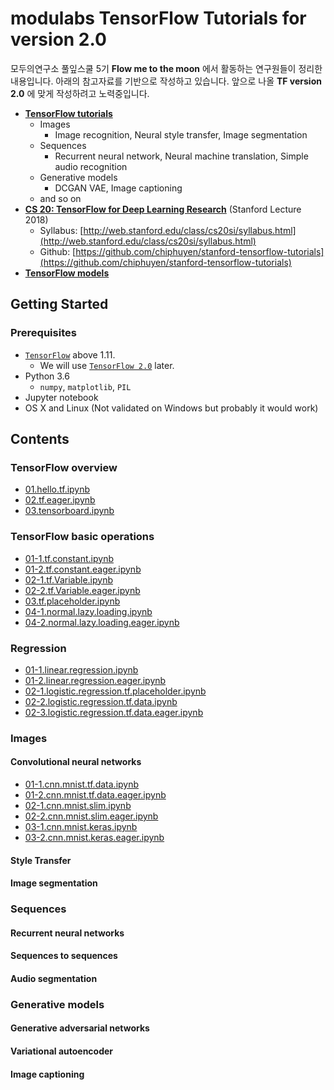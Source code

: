 # modulabs TensorFlow Tutorials for version 2.0

모두의연구소 풀잎스쿨 5기 **Flow me to the moon** 에서 활동하는 연구원들이
정리한 내용입니다.
아래의 참고자료를 기반으로 작성하고 있습니다.
앞으로 나올 **TF version 2.0** 에 맞게 작성하려고 노력중입니다.

* [**TensorFlow tutorials**](https://www.tensorflow.org/tutorials/)
  * Images
    * Image recognition, Neural style transfer, Image segmentation
  * Sequences
    * Recurrent neural network, Neural machine translation, Simple audio recognition
  * Generative models
    * DCGAN VAE, Image captioning
  * and so on
* [**CS 20: TensorFlow for Deep Learning Research**](http://web.stanford.edu/class/cs20si/) (Stanford Lecture 2018)
  * Syllabus: [http://web.stanford.edu/class/cs20si/syllabus.html](http://web.stanford.edu/class/cs20si/syllabus.html)
  * Github: [https://github.com/chiphuyen/stanford-tensorflow-tutorials](https://github.com/chiphuyen/stanford-tensorflow-tutorials)
* [**TensorFlow models**](https://github.com/tensorflow/models/)


## Getting Started

### Prerequisites
* [`TensorFlow`](https://www.tensorflow.org) above 1.11.
  * We will use [`TensorFlow 2.0`](https://www.tensorflow.org/community/roadmap) later.
* Python 3.6
  * `numpy`, `matplotlib`, `PIL`
* Jupyter notebook
* OS X and Linux (Not validated on Windows but probably it would work)


## Contents

### TensorFlow overview
* [01.hello.tf.ipynb](https://nbviewer.jupyter.org/github/modulabs/modu-tensorflow-v2/blob/master/01.tf.overview/01.hello.tf.ipynb)
* [02.tf.eager.ipynb](https://nbviewer.jupyter.org/github/modulabs/modu-tensorflow-v2/blob/master/01.tf.overview/02.tf.eager.ipynb)
* [03.tensorboard.ipynb](https://nbviewer.jupyter.org/github/modulabs/modu-tensorflow-v2/blob/master/01.tf.overview/03.tensorboard.ipynb)


### TensorFlow basic operations
* [01-1.tf.constant.ipynb](https://nbviewer.jupyter.org/github/modulabs/modu-tensorflow-v2/blob/master/02.tf.basic/01-1.tf.constant.ipynb)
* [01-2.tf.constant.eager.ipynb](https://nbviewer.jupyter.org/github/modulabs/modu-tensorflow-v2/blob/master/02.tf.basic/01-2.tf.constant.eager.ipynb)
* [02-1.tf.Variable.ipynb](https://nbviewer.jupyter.org/github/modulabs/modu-tensorflow-v2/blob/master/02.tf.basic/02-1.tf.Variable.ipynb)
* [02-2.tf.Variable.eager.ipynb](https://nbviewer.jupyter.org/github/modulabs/modu-tensorflow-v2/blob/master/02.tf.basic/02-2.tf.Variable.eager.ipynb)
* [03.tf.placeholder.ipynb](https://nbviewer.jupyter.org/github/modulabs/modu-tensorflow-v2/blob/master/02.tf.basic/03.tf.placeholder.ipynb)
* [04-1.normal.lazy.loading.ipynb](https://nbviewer.jupyter.org/github/modulabs/modu-tensorflow-v2/blob/master/02.tf.basic/04-1.normal.lazy.loading.ipynb)
* [04-2.normal.lazy.loading.eager.ipynb](https://nbviewer.jupyter.org/github/modulabs/modu-tensorflow-v2/blob/master/02.tf.basic/04-2.normal.lazy.loading.eager.ipynb)


### Regression
* [01-1.linear.regression.ipynb](https://nbviewer.jupyter.org/github/modulabs/modu-tensorflow-v2/blob/master/03.regression/01-1.linear.regression.ipynb)
* [01-2.linear.regression.eager.ipynb](https://nbviewer.jupyter.org/github/modulabs/modu-tensorflow-v2/blob/master/03.regression/01-2.linear.regression.eager.ipynb)
* [02-1.logistic.regression.tf.placeholder.ipynb](https://nbviewer.jupyter.org/github/modulabs/modu-tensorflow-v2/blob/master/03.regression/02-1.logistic.regression.tf.placeholder.ipynb)
* [02-2.logistic.regression.tf.data.ipynb](https://nbviewer.jupyter.org/github/modulabs/modu-tensorflow-v2/blob/master/03.regression/02-2.logistic.regression.tf.data.ipynb)
* [02-3.logistic.regression.tf.data.eager.ipynb](https://nbviewer.jupyter.org/github/modulabs/modu-tensorflow-v2/blob/master/03.regression/02-3.logistic.regression.tf.data.eager.ipynb)


### Images
  
#### Convolutional neural networks
* [01-1.cnn.mnist.tf.data.ipynb](https://nbviewer.jupyter.org/github/modulabs/modu-tensorflow-v2/blob/master/04.cnn/01-1.cnn.mnist.tf.data.ipynb)
* [01-2.cnn.mnist.tf.data.eager.ipynb](https://nbviewer.jupyter.org/github/modulabs/modu-tensorflow-v2/blob/master/04.cnn/01-2.cnn.mnist.tf.data.eager.ipynb)
* [02-1.cnn.mnist.slim.ipynb](https://nbviewer.jupyter.org/github/modulabs/modu-tensorflow-v2/blob/master/04.cnn/02-1.cnn.mnist.slim.ipynb)
* [02-2.cnn.mnist.slim.eager.ipynb](https://nbviewer.jupyter.org/github/modulabs/modu-tensorflow-v2/blob/master/04.cnn/02-2.cnn.mnist.slim.eager.ipynb)
* [03-1.cnn.mnist.keras.ipynb](https://nbviewer.jupyter.org/github/modulabs/modu-tensorflow-v2/blob/master/04.cnn/03-1.cnn.mnist.keras.ipynb)
* [03-2.cnn.mnist.keras.eager.ipynb](https://nbviewer.jupyter.org/github/modulabs/modu-tensorflow-v2/blob/master/04.cnn/03-2.cnn.mnist.keras.eager.ipynb)



#### Style Transfer

#### Image segmentation



### Sequences

#### Recurrent neural networks

#### Sequences to sequences

#### Audio segmentation



### Generative models

#### Generative adversarial networks

#### Variational autoencoder
  
#### Image captioning





